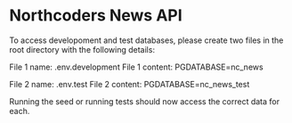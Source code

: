 # Northcoders News API

To access developoment and test databases, please create two files in the root directory with the following details:

File 1 name: .env.development
File 1 content: PGDATABASE=nc_news

File 2 name: .env.test
File 2 content: PGDATABASE=nc_news_test

Running the seed or running tests should now access the correct data for each.
